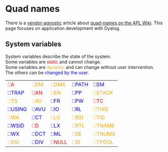 # Quad names
There is a [vendor-agnostic](https://aplwiki.com/wiki/List_of_language_developers) article about [quad-names on the APL Wiki](https://aplwiki.com/wiki/Quad_name). This page focuses on application development with Dyalog.

## System variables

System variables describe the state of the system.  
Some variables are <span class="svstc">static</span> and cannot change.  
Some variables are <span class="svdyn">dynamic</span> and can change without user intervention.  
The others can be <span class="svset">changed by the user</span>.

<style>
	#sysvars {
	}
	.svstc{color: red;}
	.svdyn{color: orange;}
	.svset{color: blue;}
</style>

<table id="sysvars">
	<tr>
		<td class="svstc">⎕A</td>
		<td class="svdyn">⎕DM</td>
		<td class="svdyn">⎕DMX</td>
		<td class="svset">⎕PATH</td>
		<td class="svset">⎕SM</td>
	</tr>
	<tr>
		<td class="svset">⎕TRAP</td>
		<td class="svstc">⎕AN</td>
		<td class="svdyn">⎕EN</td>
		<td class="svset">⎕PP</td>
		<td class="svdyn">⎕STACK</td>
	</tr>
	<tr>
		<td class="svdyn">⎕TS</td>
		<td class="svdyn">⎕AV</td>
		<td class="svset">⎕FR</td>
		<td class="svset">⎕PW</td>
		<td class="svstc">⎕TC</td>
	</tr>
	<tr>
		<td class="svset">⎕USING</td>
		<td class="svset">⎕AVU</td>
		<td class="svset">⎕IO</td>
		<td class="svset">⎕RL</td>
		<td class="svdyn">⎕THIS</td>
	</tr>
	<tr>
		<td class="svdyn">⎕WA</td>
		<td class="svset">⎕CT</td>
		<td class="svdyn">⎕LC</td>
		<td class="svdyn">⎕RSI</td>
		<td class="svdyn">⎕TID</td>
	</tr>
	<tr>
		<td class="svset">⎕WSID</td>
		<td class="svstc">⎕D</td>
		<td class="svset">⎕LX</td>
		<td class="svdyn">⎕RTL</td>
		<td class="svdyn">⎕TNAME</td>
	</tr>
	<tr>
		<td class="svset">⎕WX</td>
		<td class="svset">⎕DCT</td>
		<td class="svset">⎕ML</td>
		<td class="svdyn">⎕SE</td>
		<td class="svdyn">⎕TNUMS</td>
	</tr>
	<tr>
		<td class="svdyn">⎕XSI</td>
		<td class="svset">⎕DIV</td>
		<td class="svstc">⎕NULL</td>
		<td class="svdyn">⎕SI</td>
		<td class="svdyn">⎕TPOOL</td>
	</tr>
</table>